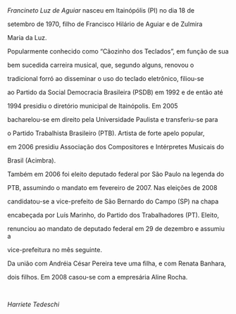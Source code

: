 

 



*Francineto Luz de Aguiar* nasceu em Itainópólis (PI) no dia 18 de

setembro de 1970, filho de Francisco Hilário de Aguiar e de Zulmira

Maria da Luz.



Popularmente conhecido como “Cãozinho dos Teclados”, em função de sua

bem sucedida carreira musical, que, segundo alguns, renovou o

tradicional forró ao disseminar o uso do teclado eletrônico, filiou-se

ao Partido da Social Democracia Brasileira (PSDB) em 1992 e de então até

1994 presidiu o diretório municipal de Itainópolis. Em 2005

bacharelou-se em direito pela Universidade Paulista e transferiu-se para

o Partido Trabalhista Brasileiro (PTB). Artista de forte apelo popular,

em 2006 presidiu Associação dos Compositores e Intérpretes Musicais do

Brasil (Acimbra).



Também em 2006 foi eleito deputado federal por São Paulo na legenda do

PTB, assumindo o mandato em fevereiro de 2007. Nas eleições de 2008

candidatou-se a vice-prefeito de São Bernardo do Campo (SP) na chapa

encabeçada por Luís Marinho, do Partido dos Trabalhadores (PT). Eleito,

renunciou ao mandato de deputado federal em 29 de dezembro e assumiu a

vice-prefeitura no mês seguinte.



Da união com Andréia César Pereira teve uma filha, e com Renata Banhara,

dois filhos. Em 2008 casou-se com a empresária Aline Rocha.



 



*Harriete Tedeschi*



 



